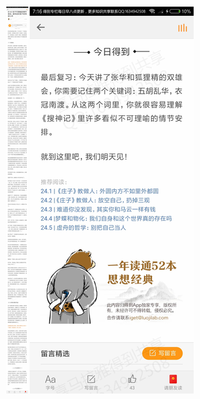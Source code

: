 ![](../../images/2017年10月/XY1026在不可理喻的情节背后，是特定时局下的特定心态.jpg)
![](../../images/2017年10月/XY1026在不可理喻的情节背后，是特定时局下的特定心态2.jpg)
